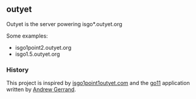 ## outyet
Outyet is the server powering isgo*.outyet.org

Some examples:
 - isgo1point2.outyet.org
 - isgo1.5.outyet.org

### History
This project is inspired by [isgo1point1outyet.com](http://isgo1point1outyet.com) and the [go11](http://github.com/nf/go11) application written by [Andrew Gerrand](https://github.com/nf/).